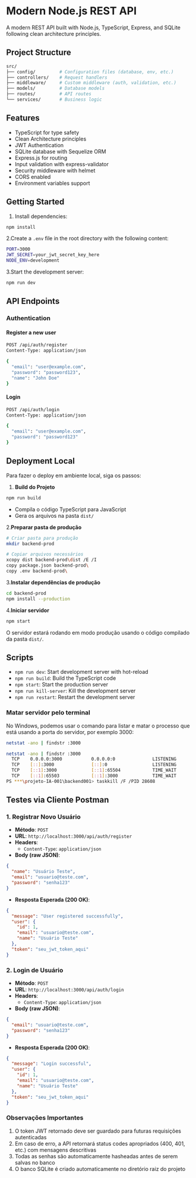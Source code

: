 # Modern Node.js REST API

A modern REST API built with Node.js, TypeScript, Express, and SQLite following clean architecture principles.

## Project Structure

```bash
src/
├── config/         # Configuration files (database, env, etc.)
├── controllers/    # Request handlers
├── middleware/     # Custom middleware (auth, validation, etc.)
├── models/         # Database models
├── routes/         # API routes
└── services/       # Business logic
```

## Features

- TypeScript for type safety
- Clean Architecture principles
- JWT Authentication
- SQLite database with Sequelize ORM
- Express.js for routing
- Input validation with express-validator
- Security middleware with helmet
- CORS enabled
- Environment variables support

## Getting Started

1. Install dependencies:

```bash
npm install
```

2.Create a `.env` file in the root directory with the following content:

```bash
PORT=3000
JWT_SECRET=your_jwt_secret_key_here
NODE_ENV=development
```

3.Start the development server:

```bash
npm run dev
```

## API Endpoints

### Authentication

#### Register a new user

```bash
POST /api/auth/register
Content-Type: application/json

{
  "email": "user@example.com",
  "password": "password123",
  "name": "John Doe"
}
```

#### Login

```bash
POST /api/auth/login
Content-Type: application/json

{
  "email": "user@example.com",
  "password": "password123"
}
```

## Deployment Local

Para fazer o deploy em ambiente local, siga os passos:

1. **Build do Projeto**

```bash
npm run build
```

- Compila o código TypeScript para JavaScript
- Gera os arquivos na pasta `dist/`

2.**Preparar pasta de produção**

```bash
# Criar pasta para produção
mkdir backend-prod

# Copiar arquivos necessários
xcopy dist backend-prod\dist /E /I
copy package.json backend-prod\
copy .env backend-prod\
```

3.**Instalar dependências de produção**

```bash
cd backend-prod
npm install --production
```

4.**Iniciar servidor**

```bash
npm start
```

O servidor estará rodando em modo produção usando o código compilado da pasta `dist/`.

## Scripts

- `npm run dev`: Start development server with hot-reload
- `npm run build`: Build the TypeScript code
- `npm start`: Start the production server
- `npm run kill-server`: Kill the development server
- `npm run restart`: Restart the development server

### Matar servidor pelo terminal

No Windows, podemos usar o comando para listar e matar o processo que está usando a porta do servidor, por exemplo 3000:

```bash
netstat -ano | findstr :3000
```

```bash
netstat -ano | findstr :3000
  TCP    0.0.0.0:3000           0.0.0.0:0              LISTENING       28608
  TCP    [::]:3000              [::]:0                 LISTENING       28608
  TCP    [::1]:3000             [::1]:65504            TIME_WAIT       0
  TCP    [::1]:65503            [::1]:3000             TIME_WAIT       0
PS ***\projeto-IA-001\backend001> taskkill /F /PID 28608
```

## Testes via Cliente Postman

### 1. Registrar Novo Usuário

- **Método**: `POST`
- **URL**: `http://localhost:3000/api/auth/register`
- **Headers**:
  - `Content-Type`: `application/json`
- **Body (raw JSON)**:

```json
{
  "name": "Usuário Teste",
  "email": "usuario@teste.com",
  "password": "senha123"
}
```

- **Resposta Esperada (200 OK)**:

```json
{
  "message": "User registered successfully",
  "user": {
    "id": 1,
    "email": "usuario@teste.com",
    "name": "Usuário Teste"
  },
  "token": "seu_jwt_token_aqui"
}
```

### 2. Login de Usuário

- **Método**: `POST`
- **URL**: `http://localhost:3000/api/auth/login`
- **Headers**:
  - `Content-Type`: `application/json`
- **Body (raw JSON)**:

```json
{
  "email": "usuario@teste.com",
  "password": "senha123"
}
```

- **Resposta Esperada (200 OK)**:

```json
{
  "message": "Login successful",
  "user": {
    "id": 1,
    "email": "usuario@teste.com",
    "name": "Usuário Teste"
  },
  "token": "seu_jwt_token_aqui"
}
```

### Observações Importantes

1. O token JWT retornado deve ser guardado para futuras requisições autenticadas
2. Em caso de erro, a API retornará status codes apropriados (400, 401, etc.) com mensagens descritivas
3. Todas as senhas são automaticamente hasheadas antes de serem salvas no banco
4. O banco SQLite é criado automaticamente no diretório raiz do projeto
